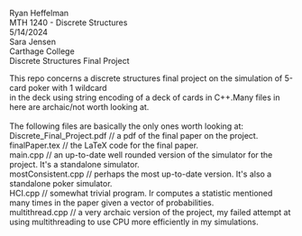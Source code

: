 Ryan Heffelman<br />
MTH 1240 - Discrete Structures<br />
5/14/2024<br />
Sara Jensen<br />
Carthage College<br />
Discrete Structures Final Project<br />

This repo concerns a discrete structures final project on the simulation of 5-card poker with 1 wildcard<br />
in the deck using string encoding of a deck of cards in C++.Many files in here are archaic/not worth looking at.<br /><br />
The following files are basically the only ones worth looking at:<br />
Discrete_Final_Project.pdf    // a pdf of the final paper on the project.<br />
finalPaper.tex    // the LaTeX code for the final paper.<br />
main.cpp       // an up-to-date well rounded version of the simulator for the project. It's a standalone simulator.<br />
mostConsistent.cpp    // perhaps the most up-to-date version. It's also a standalone poker simulator.<br />
HCI.cpp    // somewhat trivial program. Ir computes a statistic mentioned many times in the paper given a vector of probabilities.<br />
multithread.cpp    // a very archaic version of the project, my failed attempt at using multithreading to use CPU more efficiently in my simulations.<br />

